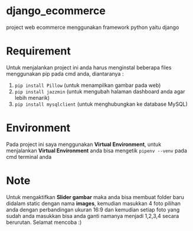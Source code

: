 # django_ecommerce
project web ecommerce menggunakan framework python yaitu django

# Requirement
Untuk menjalankan project ini anda harus menginstal beberapa files menggunakan pip pada cmd anda, diantaranya :
1. ``pip install Pillow`` (untuk menampilkan gambar pada web)
2. ``pip install jazzmin`` (untuk mengubah halaman dashboard anda agar lebih menarik)
3. ``pip install mysqlclient`` (untuk menghubungkan ke database MySQL)

# Environment
Pada project ini saya menggunakan **Virtual Environment**, untuk menjalankan **Virtual Environment** anda bisa mengetik ``pipenv --venv`` pada cmd terminal anda

# Note
Untuk mengaktifkan **Slider gambar** maka anda bisa membuat folder baru didalam static dengan nama **images**, kemudian masukkan 4 foto pilihan anda dengan perbandingan ukuran 16:9 dan kemudian setiap foto yang sudah anda masukkan bisa anda ganti namanya menjadi 1,2,3,4 secara berurutan. Selamat mencoba :)
